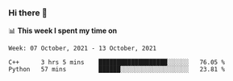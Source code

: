 ### Hi there 👋

📊 __This week I spent my time on__
<!--START_SECTION:waka-->
```text
Week: 07 October, 2021 - 13 October, 2021

C++      3 hrs 5 mins    ███████████████████░░░░░░   76.05 % 
Python   57 mins         ██████░░░░░░░░░░░░░░░░░░░   23.81 % 
```
<!--END_SECTION:waka-->
<!--
**SREEHARI-M-S/SREEHARI-M-S** is a ✨ _special_ ✨ repository because its `README.md` (this file) appears on your GitHub profile.

Here are some ideas to get you started:

- 🔭 I’m currently working on ...
- 🌱 I’m currently learning ...
- 👯 I’m looking to collaborate on ...
- 🤔 I’m looking for help with ...
- 💬 Ask me about ...
- 📫 How to reach me: ...
- 😄 Pronouns: ...
- ⚡ Fun fact: ...
-->
